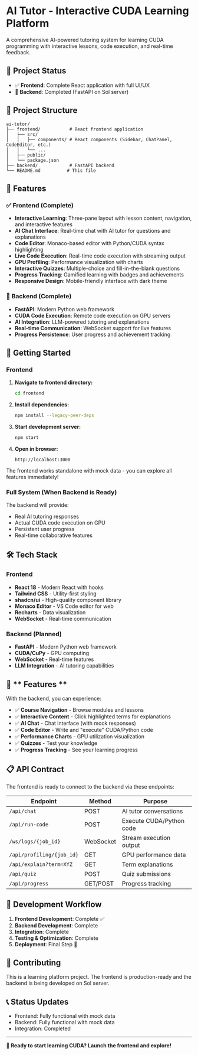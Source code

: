 # AI Tutor - Interactive CUDA Learning Platform

A comprehensive AI-powered tutoring system for learning CUDA programming with interactive lessons, code execution, and real-time feedback.

## 🚀 **Project Status**

- ✅ **Frontend**: Complete React application with full UI/UX
- 🚧 **Backend**: Completed (FastAPI on Sol server)

## 📁 **Project Structure**

```
ai-tutor/
├── frontend/           # React frontend application
│   ├── src/
│   │   ├── components/ # React components (Sidebar, ChatPanel, CodeEditor, etc.)
│   │   └── ...
│   ├── public/
│   └── package.json
├── backend/            # FastAPI backend 
└── README.md          # This file
```

## 🎯 **Features**

### ✅ **Frontend (Complete)**
- **Interactive Learning**: Three-pane layout with lesson content, navigation, and interactive features
- **AI Chat Interface**: Real-time chat with AI tutor for questions and explanations
- **Code Editor**: Monaco-based editor with Python/CUDA syntax highlighting
- **Live Code Execution**: Real-time code execution with streaming output
- **GPU Profiling**: Performance visualization with charts
- **Interactive Quizzes**: Multiple-choice and fill-in-the-blank questions
- **Progress Tracking**: Gamified learning with badges and achievements
- **Responsive Design**: Mobile-friendly interface with dark theme

### 🚧 **Backend (Complete)**
- **FastAPI**: Modern Python web framework
- **CUDA Code Execution**: Remote code execution on GPU servers
- **AI Integration**: LLM-powered tutoring and explanations
- **Real-time Communication**: WebSocket support for live features
- **Progress Persistence**: User progress and achievement tracking

## 🚀 **Getting Started**

### **Frontend**

1. **Navigate to frontend directory:**
   ```bash
   cd frontend
   ```

2. **Install dependencies:**
   ```bash
   npm install --legacy-peer-deps
   ```

3. **Start development server:**
   ```bash
   npm start
   ```

4. **Open in browser:**
   ```
   http://localhost:3000
   ```

The frontend works standalone with mock data - you can explore all features immediately!

### **Full System (When Backend is Ready)**

The backend will provide:
- Real AI tutoring responses
- Actual CUDA code execution on GPU
- Persistent user progress
- Real-time collaborative features

## 🛠 **Tech Stack**

### **Frontend**
- **React 18** - Modern React with hooks
- **Tailwind CSS** - Utility-first styling
- **shadcn/ui** - High-quality component library
- **Monaco Editor** - VS Code editor for web
- **Recharts** - Data visualization
- **WebSocket** - Real-time communication

### **Backend** (Planned)
- **FastAPI** - Modern Python web framework
- **CUDA/CuPy** - GPU computing
- **WebSocket** - Real-time features
- **LLM Integration** - AI tutoring capabilities

## 🌟 ** Features **

With the backend, you can experience:
- ✅ **Course Navigation** - Browse modules and lessons
- ✅ **Interactive Content** - Click highlighted terms for explanations
- ✅ **AI Chat** - Chat interface (with mock responses)
- ✅ **Code Editor** - Write and "execute" CUDA/Python code
- ✅ **Performance Charts** - GPU utilization visualization
- ✅ **Quizzes** - Test your knowledge
- ✅ **Progress Tracking** - See your learning progress

## 📋 **API Contract**

The frontend is ready to connect to the backend via these endpoints:

| Endpoint | Method | Purpose |
|----------|---------|---------|
| `/api/chat` | POST | AI tutor conversations |
| `/api/run-code` | POST | Execute CUDA/Python code |
| `/ws/logs/{job_id}` | WebSocket | Stream execution output |
| `/api/profiling/{job_id}` | GET | GPU performance data |
| `/api/explain?term=XYZ` | GET | Term explanations |
| `/api/quiz` | POST | Quiz submissions |
| `/api/progress` | GET/POST | Progress tracking |

## 🔄 **Development Workflow**

1. **Frontend Development**: Complete ✅
2. **Backend Development**: Complete 
3. **Integration**: Complete
4. **Testing & Optimization**: Complete
5. **Deployment**: Final Step 🚀

## 🤝 **Contributing**

This is a learning platform project. The frontend is production-ready and the backend is being developed on Sol server.

## 📞 **Status Updates**

- Frontend: Fully functional with mock data
- Backend: Fully functional with mock data
- Integration: Completed 

---

**🎯 Ready to start learning CUDA? Launch the frontend and explore!** 
